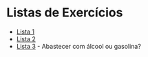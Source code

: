 # Listas de Exercícios
- [Lista 1](lista1/README.md)
- [Lista 2](lista2/README.md)
- [Lista 3](lista3/README.md) - Abastecer com álcool ou gasolina?